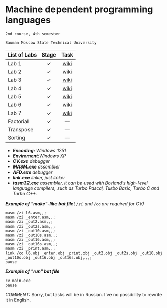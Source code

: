 # Machine dependent programming languages
    2nd course, 4th semester

    Bauman Moscow State Technical University

| List of Labs  |     Stage     |      Task     |
| ------------- |:-------------:|:-------------:|
| Lab 1 |✓ |<a href="https://github.com/Panda-Lewandowski/Machine-dependent-programming-languages/wiki/Lab-1">wiki</a>|
| Lab 2| ✓ |<a href="https://github.com/Panda-Lewandowski/Machine-dependent-programming-languages/wiki/Lab-2">wiki</a>|
| Lab 3| ✓ |<a href="https://github.com/Panda-Lewandowski/Machine-dependent-programming-languages/wiki/Lab-3">wiki</a>|
| Lab 4| ✓ |<a href="https://github.com/Panda-Lewandowski/Machine-dependent-programming-languages/wiki/Lab-4">wiki</a>|
| Lab 5| ✓ |<a href="https://github.com/Panda-Lewandowski/Machine-dependent-programming-languages/wiki/Lab-4">wiki</a>|
| Lab 6| ✓ |<a href="https://github.com/Panda-Lewandowski/Machine-dependent-programming-languages/wiki/Lab-6">wiki</a>|
| Lab 7| ✓ |<a href="https://github.com/Panda-Lewandowski/Machine-dependent-programming-languages/wiki/Lab-7">wiki</a>|
|Factorial| ✓ |––|
|Transpose| ✓ |––|
|Sorting| ✓ |––|

<ul><li><i><b>Encoding:</b> Windows 1251 </i>
<li><i><b>Enviroment:</b>Windows XP</i>
<li><i><b>CV.exe</b> debugger</i>
<li><i><b>MASM.exe</b> assembler</i>
<li><i><b>AFD.exe</b> debugger</i>
<li><i><b>link.exe</b> linker, just linker</i>
<li><i><b>tasm32.exe</b> assembler, it can be used with Borland's high-level language compilers, such as Turbo Pascal, Turbo Basic, Turbo C and Turbo C++.</i></ul>

<i><b>Example of "make"-like bat file</b>( `/zi` and `/co` are required for CV)</i>

    masm /zi l6.asm,,;
    masm /zi _enter.asm,,;
    masm /zi _out2.asm,,;
    masm /zi _out2s.asm,,;
    masm /zi _out10.asm,,;
    masm /zi _out10s.asm,,;
    masm /zi _out16.asm,,;
    masm /zi _out16s.asm,,;
    masm /zi _print.asm,,;
    link /co l6.obj _enter.obj _print.obj _out2.obj _out2s.obj _out10.obj _out10s.obj _out16.obj _out16s.obj,,,;
    pause
    
<i><b>Example of "run" bat file</b></i>

    cv main.exe
    pause
    
 <i>COMMENT: </i>Sorry, but tasks will be in Russian. I've no possibility to rewrite it in English.
